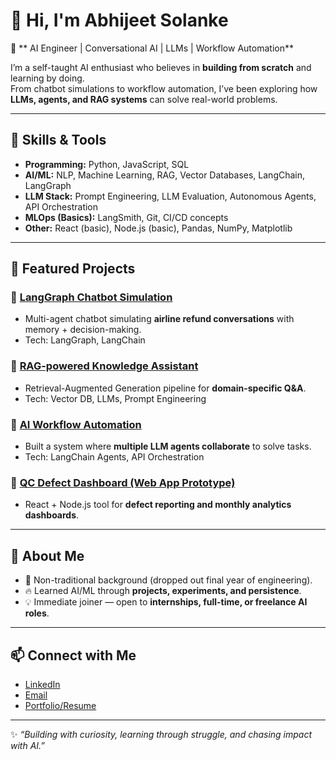 # 👋 Hi, I'm Abhijeet Solanke  

🚀 ** AI Engineer | Conversational AI | LLMs | Workflow Automation**  

I’m a self-taught AI enthusiast who believes in **building from scratch** and learning by doing.  
From chatbot simulations to workflow automation, I’ve been exploring how **LLMs, agents, and RAG systems** can solve real-world problems.  

---

## 🔧 Skills & Tools  
- **Programming:** Python, JavaScript, SQL  
- **AI/ML:** NLP, Machine Learning, RAG, Vector Databases, LangChain, LangGraph  
- **LLM Stack:** Prompt Engineering, LLM Evaluation, Autonomous Agents, API Orchestration  
- **MLOps (Basics):** LangSmith, Git, CI/CD concepts  
- **Other:** React (basic), Node.js (basic), Pandas, NumPy, Matplotlib  

---

## 📌 Featured Projects  

### 🔹 [LangGraph Chatbot Simulation](#)  
- Multi-agent chatbot simulating **airline refund conversations** with memory + decision-making.  
- Tech: LangGraph, LangChain  

### 🔹 [RAG-powered Knowledge Assistant](#)  
- Retrieval-Augmented Generation pipeline for **domain-specific Q&A**.  
- Tech: Vector DB, LLMs, Prompt Engineering  

### 🔹 [AI Workflow Automation](#)  
- Built a system where **multiple LLM agents collaborate** to solve tasks.  
- Tech: LangChain Agents, API Orchestration  

### 🔹 [QC Defect Dashboard (Web App Prototype)](#)  
- React + Node.js tool for **defect reporting and monthly analytics dashboards**.  

---

## 🌟 About Me  
- 🧩 Non-traditional background (dropped out final year of engineering).  
- 🔥 Learned AI/ML through **projects, experiments, and persistence**.  
- 💡 Immediate joiner — open to **internships, full-time, or freelance AI roles**.  

---

## 📫 Connect with Me  
- [LinkedIn](https://www.linkedin.com/in/abhijeetsolanke)  
- [Email](mailto:abhijeet.solanke.as@gmail.com)  
- [Portfolio/Resume](#)  

---
✨ *“Building with curiosity, learning through struggle, and chasing impact with AI.”*
